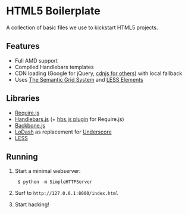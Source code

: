 HTML5 Boilerplate
=================

A collection of basic files we use to kickstart HTML5 projects.

Features
--------
* Full AMD support
* Compiled Handlebars templates
* CDN loading (Google for jQuery, [cdnjs for others](http://cdnjs.com/)) with local fallback
* Uses [The Semantic Grid System](http://semantic.gs/) and [LESS Elements](http://lesselements.com/)

Libraries
---------
* [Require.js](http://requirejs.org/)
* [Handlebars.js](http://handlebarsjs.com/) (+ [hbs.js plugin](https://github.com/SlexAxton/require-handlebars-plugin) for Require.js)
* [Backbone.js](http://backbonejs.org/)
* [LoDash](http://lodash.com/) as replacement for [Underscore](http://underscorejs.org/)
* [LESS](http://lesscss.org/)

Running
-------
1. Start a minimal webserver:

        $ python -m SimpleHTTPServer

2. Surf to `http://127.0.0.1:8000/index.html`

3. Start hacking!